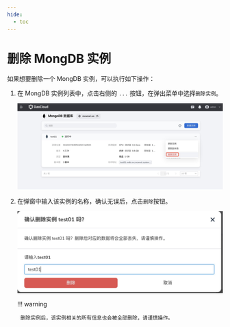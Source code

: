 ```yaml
---
hide:
  - toc
---
```


# 删除 MongDB 实例

如果想要删除一个 MongDB 实例，可以执行如下操作：

1. 在 MongDB 实例列表中，点击右侧的 `...` 按钮，在弹出菜单中选择`删除实例`。

    ![删除实例](../images/delete1.jpg)

2. 在弹窗中输入该实例的名称，确认无误后，点击`删除`按钮。

    ![删除实例](../images/delete2.jpg)

    !!! warning

        删除实例后，该实例相关的所有信息也会被全部删除，请谨慎操作。